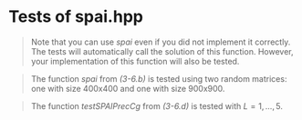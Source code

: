 # Tests of spai.hpp

> Note that you can use *spai* even if you did not implement it correctly. The tests will automatically call the solution of this function. However, your implementation of this function will also be tested.

> The function *spai* from _(3-6.b)_ is tested using two random matrices: one with size 400x400 and one with size 900x900.

> The function *testSPAIPrecCg* from _(3-6.d)_ is tested with $L = 1,...,5$.
